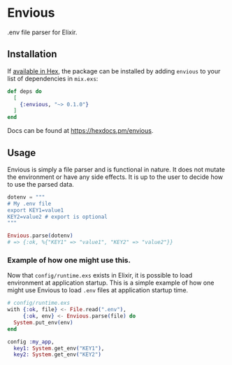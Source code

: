 # Envious

.env file parser for Elixir.

## Installation

If [available in Hex](https://hex.pm/docs/publish), the package can be installed
by adding `envious` to your list of dependencies in `mix.exs`:

```elixir
def deps do
  [
    {:envious, "~> 0.1.0"}
  ]
end
```

Docs can be found at <https://hexdocs.pm/envious>.

## Usage

Envious is simply a file parser and is functional in nature. It does not
mutate the environment or have any side effects. It is up to the user to
decide how to use the parsed data.

```elixir
dotenv = """
# My .env file
export KEY1=value1
KEY2=value2 # export is optional
"""

Envious.parse(dotenv)
# => {:ok, %{"KEY1" => "value1", "KEY2" => "value2"}}
```
### Example of how one might use this.

Now that `config/runtime.exs` exists in Elixir, it is possible to load environment
at application startup. This is a simple example of how one might use Envious to load
`.env` files at application startup time.

```elixir
# config/runtime.exs
with {:ok, file} <- File.read(".env"),
     {:ok, env} <- Envious.parse(file) do
  System.put_env(env)
end

config :my_app,
  key1: System.get_env("KEY1"),
  key2: System.get_env("KEY2")
```
